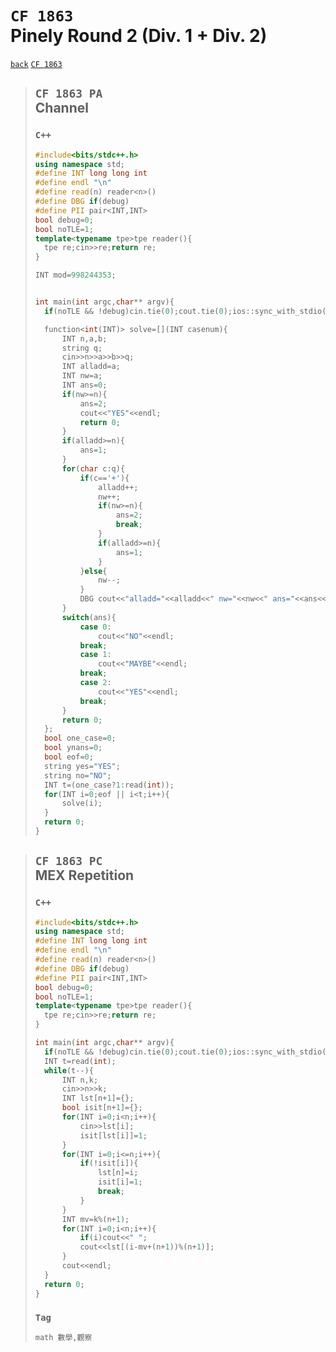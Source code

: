 <link id="style_css" rel="stylesheet" type="text/css" href="/OJ_ans/style.css">

# `CF 1863`<br>Pinely Round 2 (Div. 1 + Div. 2)

[`back`](../) [`CF 1863`](https://codeforces.com/contest/1863)

> ## `CF 1863 PA`<br>Channel
> ### `C++`
> ```c++
> #include<bits/stdc++.h>
> using namespace std;
> #define INT long long int
> #define endl "\n"
> #define read(n) reader<n>()
> #define DBG if(debug)
> #define PII pair<INT,INT>
> bool debug=0;
> bool noTLE=1;
> template<typename tpe>tpe reader(){
> 	tpe re;cin>>re;return re;
> }
> 
> INT mod=998244353;
> 
> 
> int main(int argc,char** argv){
> 	if(noTLE && !debug)cin.tie(0);cout.tie(0);ios::sync_with_stdio(0);
> 
> 	function<int(INT)> solve=[](INT casenum){
> 		INT n,a,b;
> 		string q;
> 		cin>>n>>a>>b>>q;
> 		INT alladd=a;
> 		INT nw=a;
> 		INT ans=0;
> 		if(nw>=n){
> 			ans=2;
> 			cout<<"YES"<<endl;
> 			return 0;
> 		}
> 		if(alladd>=n){
> 			ans=1;
> 		}
> 		for(char c:q){
> 			if(c=='+'){
> 				alladd++;
> 				nw++;
> 				if(nw>=n){
> 					ans=2;
> 					break;
> 				}
> 				if(alladd>=n){
> 					ans=1;
> 				}
> 			}else{
> 				nw--;
> 			}
> 			DBG cout<<"alladd="<<alladd<<" nw="<<nw<<" ans="<<ans<<endl;
> 		}
> 		switch(ans){
> 			case 0:
> 				cout<<"NO"<<endl;
> 			break;
> 			case 1:
> 				cout<<"MAYBE"<<endl;
> 			break;
> 			case 2:
> 				cout<<"YES"<<endl;
> 			break;
> 		}
> 		return 0;
> 	};
> 	bool one_case=0;
> 	bool ynans=0;
> 	bool eof=0;
> 	string yes="YES";
> 	string no="NO";
> 	INT t=(one_case?1:read(int));
> 	for(INT i=0;eof || i<t;i++){
> 		solve(i);
> 	}
> 	return 0;
> }
> ```


> ## `CF 1863 PC`<br>MEX Repetition
> ### `C++`
> ```c++
> #include<bits/stdc++.h>
> using namespace std;
> #define INT long long int
> #define endl "\n"
> #define read(n) reader<n>()
> #define DBG if(debug)
> #define PII pair<INT,INT>
> bool debug=0;
> bool noTLE=1;
> template<typename tpe>tpe reader(){
> 	tpe re;cin>>re;return re;
> }
>
> int main(int argc,char** argv){
> 	if(noTLE && !debug)cin.tie(0);cout.tie(0);ios::sync_with_stdio(0);
> 	INT t=read(int);
> 	while(t--){
> 		INT n,k;
> 		cin>>n>>k;
> 		INT lst[n+1]={};
> 		bool isit[n+1]={};
> 		for(INT i=0;i<n;i++){
> 			cin>>lst[i];
> 			isit[lst[i]]=1;
> 		}
> 		for(INT i=0;i<=n;i++){
> 			if(!isit[i]){
> 				lst[n]=i;
> 				isit[i]=1;
> 				break;
> 			}
> 		}
> 		INT mv=k%(n+1);
> 		for(INT i=0;i<n;i++){
> 			if(i)cout<<" ";
> 			cout<<lst[(i-mv+(n+1))%(n+1)];
> 		}
> 		cout<<endl;
> 	}
> 	return 0;
> }
> ```
>
> ### `Tag`
>
> ```txt
> math 數學,觀察
> ```
